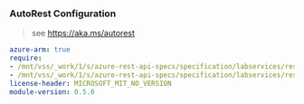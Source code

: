 ### AutoRest Configuration

> see https://aka.ms/autorest

``` yaml
azure-arm: true
require:
- /mnt/vss/_work/1/s/azure-rest-api-specs/specification/labservices/resource-manager/readme.md
- /mnt/vss/_work/1/s/azure-rest-api-specs/specification/labservices/resource-manager/readme.go.md
license-header: MICROSOFT_MIT_NO_VERSION
module-version: 0.5.0

```